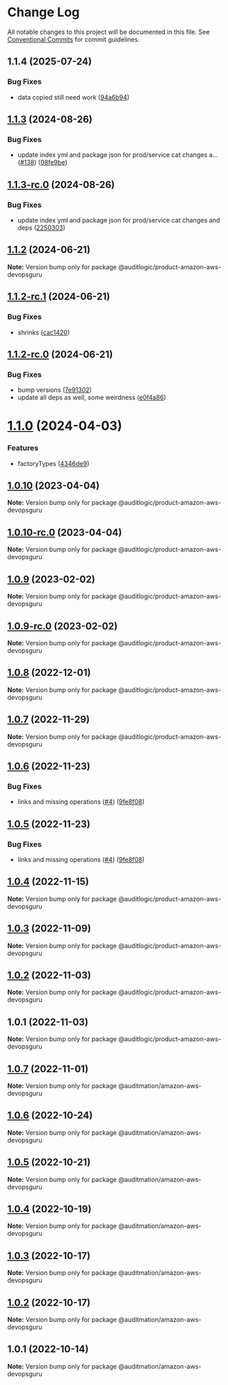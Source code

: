 # Change Log

All notable changes to this project will be documented in this file.
See [Conventional Commits](https://conventionalcommits.org) for commit guidelines.

## 1.1.4 (2025-07-24)


### Bug Fixes

* data copied still need work ([94a6b94](https://github.com/zerobias-org/product/commit/94a6b942fb0516367548599d739529536132755a))





## [1.1.3](https://github.com/auditlogic/product/compare/@auditlogic/product-amazon-aws-devopsguru@1.1.2...@auditlogic/product-amazon-aws-devopsguru@1.1.3) (2024-08-26)


### Bug Fixes

* update index yml and package json for prod/service cat changes a… ([#138](https://github.com/auditlogic/product/issues/138)) ([08fe9be](https://github.com/auditlogic/product/commit/08fe9beb1c8457462a19bc69caa02e6212d97e1a))





## [1.1.3-rc.0](https://github.com/auditlogic/product/compare/@auditlogic/product-amazon-aws-devopsguru@1.1.2...@auditlogic/product-amazon-aws-devopsguru@1.1.3-rc.0) (2024-08-26)


### Bug Fixes

* update index yml and package json for prod/service cat changes and deps ([2250303](https://github.com/auditlogic/product/commit/225030363a363608240135b7ebed386b28f01e4b))





## [1.1.2](https://github.com/auditlogic/product/compare/@auditlogic/product-amazon-aws-devopsguru@1.1.2-rc.1...@auditlogic/product-amazon-aws-devopsguru@1.1.2) (2024-06-21)

**Note:** Version bump only for package @auditlogic/product-amazon-aws-devopsguru





## [1.1.2-rc.1](https://github.com/auditlogic/product/compare/@auditlogic/product-amazon-aws-devopsguru@1.1.2-rc.0...@auditlogic/product-amazon-aws-devopsguru@1.1.2-rc.1) (2024-06-21)


### Bug Fixes

* shrinks ([cac1420](https://github.com/auditlogic/product/commit/cac14200fefcd8183ab69fe89a47bd3f70f563e9))





## [1.1.2-rc.0](https://github.com/auditlogic/product/compare/@auditlogic/product-amazon-aws-devopsguru@1.1.0...@auditlogic/product-amazon-aws-devopsguru@1.1.2-rc.0) (2024-06-21)


### Bug Fixes

* bump versions ([7e91302](https://github.com/auditlogic/product/commit/7e913023b8b312150ed7762c32fbbe616be71de5))
* update all deps as well, some weirdness ([e0f4a86](https://github.com/auditlogic/product/commit/e0f4a864714e2d3de6bbf3da014d5312fe53be2f))





# [1.1.0](https://github.com/auditlogic/product/compare/@auditlogic/product-amazon-aws-devopsguru@1.0.10...@auditlogic/product-amazon-aws-devopsguru@1.1.0) (2024-04-03)


### Features

* factoryTypes ([4346de9](https://github.com/auditlogic/product/commit/4346de92693aee892fccf725338ffc7b80ab182b))





## [1.0.10](https://github.com/auditlogic/product/compare/@auditlogic/product-amazon-aws-devopsguru@1.0.9...@auditlogic/product-amazon-aws-devopsguru@1.0.10) (2023-04-04)

**Note:** Version bump only for package @auditlogic/product-amazon-aws-devopsguru





## [1.0.10-rc.0](https://github.com/auditlogic/product/compare/@auditlogic/product-amazon-aws-devopsguru@1.0.9...@auditlogic/product-amazon-aws-devopsguru@1.0.10-rc.0) (2023-04-04)

**Note:** Version bump only for package @auditlogic/product-amazon-aws-devopsguru





## [1.0.9](https://github.com/auditlogic/product/compare/@auditlogic/product-amazon-aws-devopsguru@1.0.8...@auditlogic/product-amazon-aws-devopsguru@1.0.9) (2023-02-02)

**Note:** Version bump only for package @auditlogic/product-amazon-aws-devopsguru





## [1.0.9-rc.0](https://github.com/auditlogic/product/compare/@auditlogic/product-amazon-aws-devopsguru@1.0.8...@auditlogic/product-amazon-aws-devopsguru@1.0.9-rc.0) (2023-02-02)

**Note:** Version bump only for package @auditlogic/product-amazon-aws-devopsguru





## [1.0.8](https://github.com/auditlogic/product/compare/@auditlogic/product-amazon-aws-devopsguru@1.0.7...@auditlogic/product-amazon-aws-devopsguru@1.0.8) (2022-12-01)

**Note:** Version bump only for package @auditlogic/product-amazon-aws-devopsguru





## [1.0.7](https://github.com/auditlogic/product/compare/@auditlogic/product-amazon-aws-devopsguru@1.0.6...@auditlogic/product-amazon-aws-devopsguru@1.0.7) (2022-11-29)

**Note:** Version bump only for package @auditlogic/product-amazon-aws-devopsguru





## [1.0.6](https://github.com/auditlogic/product/compare/@auditlogic/product-amazon-aws-devopsguru@1.0.4...@auditlogic/product-amazon-aws-devopsguru@1.0.6) (2022-11-23)


### Bug Fixes

* links and missing operations ([#4](https://github.com/auditlogic/product/issues/4)) ([9fe8f08](https://github.com/auditlogic/product/commit/9fe8f08fe7c57fdb79f991ac35bd6ac2e7dcad38))





## [1.0.5](https://github.com/auditlogic/product/compare/@auditlogic/product-amazon-aws-devopsguru@1.0.4...@auditlogic/product-amazon-aws-devopsguru@1.0.5) (2022-11-23)


### Bug Fixes

* links and missing operations ([#4](https://github.com/auditlogic/product/issues/4)) ([9fe8f08](https://github.com/auditlogic/product/commit/9fe8f08fe7c57fdb79f991ac35bd6ac2e7dcad38))





## [1.0.4](https://github.com/auditlogic/product/compare/@auditlogic/product-amazon-aws-devopsguru@1.0.3...@auditlogic/product-amazon-aws-devopsguru@1.0.4) (2022-11-15)

**Note:** Version bump only for package @auditlogic/product-amazon-aws-devopsguru





## [1.0.3](https://github.com/auditlogic/product/compare/@auditlogic/product-amazon-aws-devopsguru@1.0.2...@auditlogic/product-amazon-aws-devopsguru@1.0.3) (2022-11-09)

**Note:** Version bump only for package @auditlogic/product-amazon-aws-devopsguru





## [1.0.2](https://github.com/auditlogic/product/compare/@auditlogic/product-amazon-aws-devopsguru@1.0.1...@auditlogic/product-amazon-aws-devopsguru@1.0.2) (2022-11-03)

**Note:** Version bump only for package @auditlogic/product-amazon-aws-devopsguru





## 1.0.1 (2022-11-03)

**Note:** Version bump only for package @auditlogic/product-amazon-aws-devopsguru





## [1.0.7](https://github.com/auditmation/store-content/compare/@auditmation/amazon-aws-devopsguru@1.0.6...@auditmation/amazon-aws-devopsguru@1.0.7) (2022-11-01)

**Note:** Version bump only for package @auditmation/amazon-aws-devopsguru





## [1.0.6](https://github.com/auditmation/store-content/compare/@auditmation/amazon-aws-devopsguru@1.0.5...@auditmation/amazon-aws-devopsguru@1.0.6) (2022-10-24)

**Note:** Version bump only for package @auditmation/amazon-aws-devopsguru





## [1.0.5](https://github.com/auditmation/store-content/compare/@auditmation/amazon-aws-devopsguru@1.0.4...@auditmation/amazon-aws-devopsguru@1.0.5) (2022-10-21)

**Note:** Version bump only for package @auditmation/amazon-aws-devopsguru





## [1.0.4](https://github.com/auditmation/store-content/compare/@auditmation/amazon-aws-devopsguru@1.0.3...@auditmation/amazon-aws-devopsguru@1.0.4) (2022-10-19)

**Note:** Version bump only for package @auditmation/amazon-aws-devopsguru





## [1.0.3](https://github.com/auditmation/store-content/compare/@auditmation/amazon-aws-devopsguru@1.0.2...@auditmation/amazon-aws-devopsguru@1.0.3) (2022-10-17)

**Note:** Version bump only for package @auditmation/amazon-aws-devopsguru





## [1.0.2](https://github.com/auditmation/store-content/compare/@auditmation/amazon-aws-devopsguru@1.0.1...@auditmation/amazon-aws-devopsguru@1.0.2) (2022-10-17)

**Note:** Version bump only for package @auditmation/amazon-aws-devopsguru





## 1.0.1 (2022-10-14)

**Note:** Version bump only for package @auditmation/amazon-aws-devopsguru
